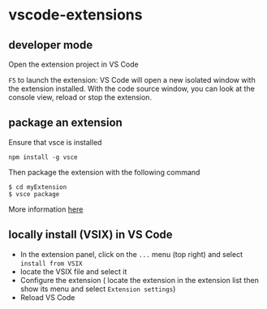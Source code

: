 # vscode-extensions

## developer mode

Open the extension project in VS Code

`F5` to launch the extension: VS Code will open a new isolated window with the extension installed.
With the code source window, you can look at the console view, reload or stop the extension.

## package an extension

Ensure that vsce is installed

```
npm install -g vsce
```

Then package the extension with the following command

```
$ cd myExtension
$ vsce package
```

More information [here](https://code.visualstudio.com/api/working-with-extensions/publishing-extension)

## locally install (VSIX) in VS Code

- In the extension panel, click on the `...` menu (top right) and select `install from VSIX`
- locate the VSIX file and select it
- Configure the extension ( locate the extension in the extension list then show its menu and select `Extension settings`)
- Reload VS Code

